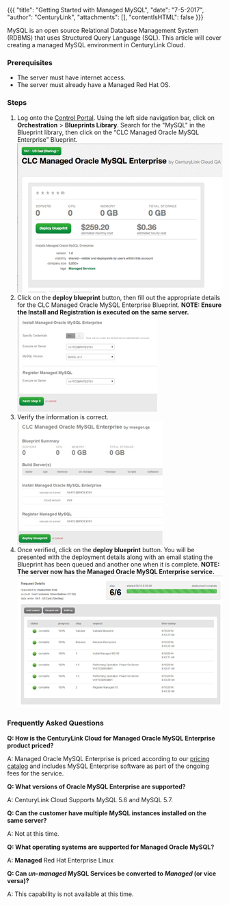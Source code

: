 {{{
  "title": "Getting Started with Managed MySQL",
  "date": "7-5-2017",
  "author": "CenturyLink",
  "attachments": [],
  "contentIsHTML": false
}}}

MySQL is an open source Relational Database Management System (RDBMS) that uses Structured Query Language (SQL). This article will cover creating a managed MySQL environment in CenturyLink Cloud.

### Prerequisites
- The server must have internet access.
- The server must already have a Managed Red Hat OS.

### Steps
1. Log onto the [Control Portal](https://control.ctl.io). Using the left side navigation bar, click on **Orchestration** > **Blueprints Library**. Search for the "MySQL" in the Blueprint library, then click on the “CLC Managed Oracle MySQL Enterprise” Blueprint.
![getting-started-with-managed-mysql-01.png](../images/getting-started-with-managed-mysql-01.png)
2. Click on the **deploy blueprint** button, then fill out the appropriate details for the CLC Managed Oracle MySQL Enterprise Blueprint. **NOTE: Ensure the Install and Registration is executed on the same server.**
![getting-started-with-managed-mysql-02.png](../images/getting-started-with-managed-mysql-02.png)
3. Verify the information is correct.
![getting-started-with-managed-mysql-03.png](../images/getting-started-with-managed-mysql-03.png)
4. Once verified, click on the **deploy blueprint** button. You will be presented with the deployment details along with an email stating the Blueprint has been queued and another one when it is complete. **NOTE: The server now has the Managed Oracle MySQL Enterprise service.**
![getting-started-with-managed-mysql-04.png](../images/getting-started-with-managed-mysql-04.png)

### Frequently Asked Questions

**Q: How is the CenturyLink Cloud for Managed Oracle MySQL Enterprise product priced?**

A: Managed Oracle MySQL Enterprise is priced according to our [pricing catalog](//www.ctl.io/pricing) and includes MySQL Enterprise software as part of the ongoing fees for the service.

**Q: What versions of Oracle MySQL Enterprise are supported?**

A: CenturyLink Cloud Supports MySQL 5.6 and MySQL 5.7.

**Q: Can the customer have multiple MySQL instances installed on the same server?**

A: Not at this time.

**Q: What operating systems are supported for Managed Oracle MySQL?**

A: **Managed** Red Hat Enterprise Linux

**Q: Can *un-managed* MySQL Services be converted to *Managed* (or vice versa)?**

A: This capability is not available at this time.
